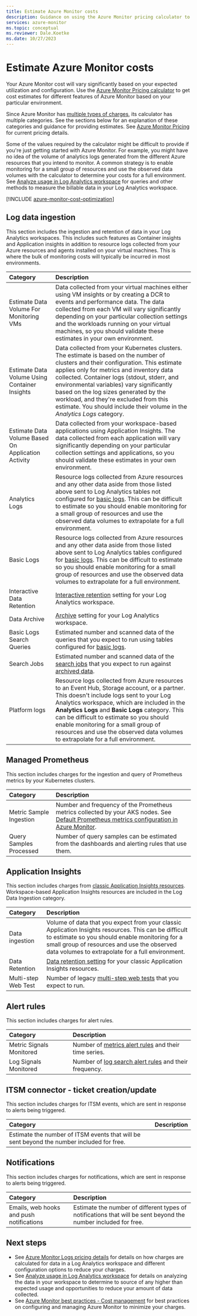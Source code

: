 ```yaml
---
title: Estimate Azure Monitor costs
description: Guidance on using the Azure Monitor pricing calculator to estimate Azure Monitor billable usage.
services: azure-monitor
ms.topic: conceptual
ms.reviewer: Dale.Koetke
ms.date: 10/27/2023
---
```

# Estimate Azure Monitor costs

Your Azure Monitor cost will vary significantly based on your expected utilization and configuration.  Use the [Azure Monitor Pricing calculator](https://azure.microsoft.com/pricing/calculator/?service=monitor) to get cost estimates for different features of Azure Monitor based on your particular environment.

Since Azure Monitor has [multiple types of charges](cost-usage.md#pricing-model), its calculator has multiple categories. See the sections below for an explanation of these categories and guidance for providing estimates. See [Azure Monitor Pricing](https://azure.microsoft.com/pricing/details/monitor/) for current pricing details.

Some of the values required by the calculator might be difficult to provide if you're just getting started with Azure Monitor. For example, you might have no idea of the volume of analytics logs generated from the different Azure resources that you intend to monitor. A common strategy is to enable monitoring for a small group of resources and use the observed data volumes with the calculator to determine your costs for a full environment. See [Analyze usage in Log Analytics workspace](logs/analyze-usage.md) for queries and other methods to measure the billable data in your Log Analytics workspace.

[!INCLUDE [azure-monitor-cost-optimization](../../includes/azure-monitor-cost-optimization.md)]


## Log data ingestion
This section includes the ingestion and retention of data in your Log Analytics workspaces. This includes such features as Container insights and Application insights in addition to resource logs collected from your Azure resources and agents installed on your virtual machines. This is where the bulk of monitoring costs will typically be incurred in most environments.

| Category | Description |
|:---|:---|
| Estimate Data Volume For Monitoring VMs | Data collected from your virtual machines either using VM insights or by creating a DCR to events and performance data. The data collected from each VM will vary significantly depending on your particular collection settings and the workloads running on your virtual machines, so you should validate these estimates in your own environment.  |
| Estimate Data Volume Using Container Insights | Data collected from your Kubernetes clusters. The estimate is based on the number of clusters and their configuration. This estimate applies only for metrics and inventory data collected. Container logs (stdout, stderr, and environmental variables) vary significantly based on the log sizes generated by the workload, and they're excluded from this estimate. You should include their volume in the *Analytics Logs* category. |
| Estimate Data Volume Based On Application Activity | Data collected from your workspace-based applications using Application Insights. The data collected from each application will vary significantly depending on your particular collection settings and applications, so you should validate these estimates in your own environment.
| Analytics Logs | Resource logs collected from Azure resources and any other data aside from those listed above sent to Log Analytics tables not configured for [basic logs](logs/basic-logs-configure.md). This can be difficult to estimate so you should enable monitoring for a small group of resources and use the observed data volumes to extrapolate for a full environment. |
| Basic Logs | Resource logs collected from Azure resources and any other data aside from those listed above sent to Log Analytics tables configured for [basic logs](logs/basic-logs-configure.md). This can be difficult to estimate so you should enable monitoring for a small group of resources and use the observed data volumes to extrapolate for a full environment. |
| Interactive Data Retention | [Interactive retention](logs/data-retention-archive.md) setting for your Log Analytics workspace. |
| Data Archive | [Archive](logs/data-retention-archive.md) setting for your Log Analytics workspace. |
| Basic Logs Search Queries | Estimated number and scanned data of the queries that you expect to run using tables configured for [basic logs](logs/basic-logs-configure.md). |
| Search Jobs | Estimated number and scanned data of the [search jobs](logs/search-jobs.md) that you expect to run against [archived data](logs/data-retention-archive.md).  |
| Platform logs| Resource logs collected from Azure resources to an Event Hub, Storage account, or a partner. This doesn't include logs sent to your Log Analytics workspace, which are included in the **Analytics Logs** and **Basic Logs** category. This can be difficult to estimate so you should enable monitoring for a small group of resources and use the observed data volumes to extrapolate for a full environment. |

## Managed Prometheus
This section includes charges for the ingestion and query of Prometheus metrics by your Kubernetes clusters.

| Category | Description |
|:---|:---|
| Metric Sample Ingestion | Number and frequency of the Prometheus metrics collected by your AKS nodes. See [Default Prometheus metrics configuration in Azure Monitor](containers/prometheus-metrics-scrape-default.md).  |
| Query Samples Processed | Number of query samples can be estimated from the dashboards and alerting rules that use them.   |


## Application Insights
This section includes charges from [classic Application Insights resources](app/convert-classic-resource.md). Workspace-based Application Insights resources are included in the Log Data Ingestion category.

| Category | Description |
|:---|:---|
| Data ingestion | Volume of data that you expect from your classic Application Insights resources. This can be difficult to estimate so you should enable monitoring for a small group of resources and use the observed data volumes to extrapolate for a full environment. |
| Data Retention | [Data retention setting](logs/data-retention-archive.md#set-data-retention-for-classic-application-insights-resources) for your classic Application Insights resources. |
| Multi-step Web Test | Number of legacy [multi-step web tests](/previous-versions/azure/azure-monitor/app/availability-multistep) that you expect to run. |


## Alert rules 
This section includes charges for alert rules.

| Category | Description |
|:---|:---|
| Metric Signals Monitored | Number of [metrics alert rules](alerts/alerts-types.md#metric-alerts) and their time series. | 
| Log Signals Monitored | Number of [log search alert rules](alerts/alerts-types.md#log-alerts) and their frequency. |

## ITSM connector - ticket creation/update
This section includes charges for ITSM events, which are sent in response to alerts being triggered.

| Category | Description |
|:---|:---|
| Estimate the number of ITSM events that will be sent beyond the number included for free. |


## Notifications
This section includes charges for notifications, which are sent in response to alerts being triggered.

| Category | Description |
|:---|:---|
| Emails, web hooks and push notifications | Estimate the number of different types of notifications that will be sent beyond the number included for free. |



## Next steps

- See [Azure Monitor Logs pricing details](logs/cost-logs.md) for details on how charges are calculated for data in a Log Analytics workspace and different configuration options to reduce your charges.
- See [Analyze usage in Log Analytics workspace](logs/analyze-usage.md) for details on analyzing the data in your workspace to determine to source of any higher than expected usage and opportunities to reduce your amount of data collected.
- See [Azure Monitor best practices - Cost management](best-practices-cost.md) for best practices on configuring and managing Azure Monitor to minimize your charges.
